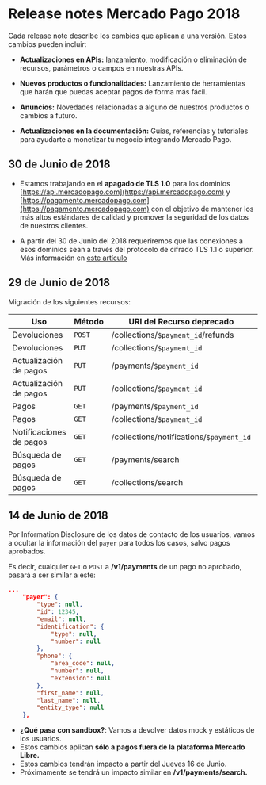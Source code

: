 # Release notes Mercado Pago 2018

Cada release note describe los cambios que aplican a una versión. Estos cambios pueden incluir:

- **Actualizaciones en APIs:** lanzamiento, modificación o eliminación de recursos, parámetros o campos en nuestras APIs.

- **Nuevos productos o funcionalidades:** Lanzamiento de herramientas que harán que puedas aceptar pagos de forma más fácil.

- **Anuncios:** Novedades relacionadas a alguno de nuestros productos o cambios a futuro.

- **Actualizaciones en la documentación:** Guías, referencias y tutoriales para ayudarte a monetizar tu negocio integrando Mercado Pago.



## 30 de Junio de 2018

- Estamos trabajando en el **apagado de TLS 1.0** para los dominios [https://api.mercadopago.com](https://api.mercadopago.com) y [https://pagamento.mercadopago.com](https://pagamento.mercadopago.com) con el objetivo de mantener los más altos estándares de calidad y promover la seguridad de los datos de nuestros clientes.

- A partir  del 30 de Junio del 2018 requeriremos que las conexiones a esos dominios sean a través del protocolo de cifrado TLS 1.1 o superior. Más información en [este artículo](/guides/pci-compliant-merchants/disabling-tls-10.md)


## 29 de Junio de 2018

Migración de los siguientes recursos:

| Uso                     | Método | URI del Recurso deprecado                | URI del Recurso equivalente        |
|-------------------------|--------|------------------------------------------|------------------------------------|
| Devoluciones            | `POST` | /collections/`$payment_id`/refunds       | /v1/payments/`$payment_id`/refunds |
| Devoluciones            | `PUT`  | /collections/`$payment_id`               | /v1/payments/`$payment_id`/        |
| Actualización de pagos  | `PUT`  | /payments/`$payment_id`                  | /v1/payments/`$payment_id`/        |
| Actualización de pagos  | `PUT`  | /collections/`$payment_id`               | /v1/payments/`$payment_id`/        |
| Pagos                   | `GET`  | /payments/`$payment_id`                  | /v1/payments/`$payment_id`/        |
| Pagos                   | `GET`  | /collections/`$payment_id`               | /v1/payments/`$payment_id`/        |
| Notificaciones de pagos | `GET`  | /collections/notifications/`$payment_id` | /v1/payments/`$payment_id`/        |
| Búsqueda de pagos       | `GET`  | /payments/search                         | /v1/payments/search                |
| Búsqueda de pagos       | `GET`  | /collections/search                      | /v1/payments/search                |

## 14 de Junio de 2018


Por Information Disclosure de los datos de contacto de los usuarios, vamos a ocultar la información del `payer` para todos los casos, salvo pagos aprobados.

Es decir, cualquier `GET` o `POST` a **/v1/payments** de un pago no aprobado, pasará a ser similar a este:

```json
...
    "payer": {
        "type": null,
        "id": 12345,
        "email": null,
        "identification": {
            "type": null,
            "number": null
        },
        "phone": {
            "area_code": null,
            "number": null,
            "extension": null
        },
        "first_name": null,
        "last_name": null,
        "entity_type": null
    },
```



- **¿Qué pasa con sandbox?**: Vamos a devolver datos mock y estáticos de los usuarios.
- Estos cambios aplican **sólo a pagos fuera de la plataforma Mercado Libre.**
- Estos cambios tendrán impacto a partir del Jueves 16 de Junio. 
- Próximamente se tendrá un impacto similar en **/v1/payments/search.**